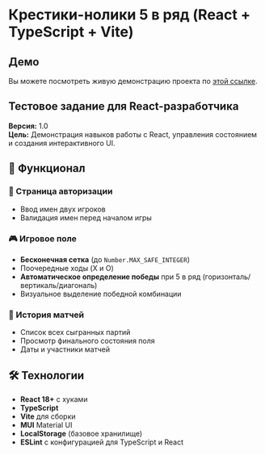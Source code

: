 # Крестики-нолики 5 в ряд (React + TypeScript + Vite)

## Демо

Вы можете посмотреть живую демонстрацию проекта по [этой ссылке](https://illuusi0.github.io/ ).

## Тестовое задание для React-разработчика

**Версия:** 1.0  
**Цель:** Демонстрация навыков работы с React, управления состоянием и создания интерактивного UI.

## 📌 Функционал

### 🔐 Страница авторизации
- Ввод имен двух игроков
- Валидация имен перед началом игры

### 🎮 Игровое поле
- **Бесконечная сетка** (до `Number.MAX_SAFE_INTEGER`)
- Поочередные ходы (X и O)
- **Автоматическое определение победы** при 5 в ряд (горизонталь/вертикаль/диагональ)
- Визуальное выделение победной комбинации

### 📜 История матчей
- Список всех сыгранных партий
- Просмотр финального состояния поля
- Даты и участники матчей

## 🛠 Технологии

- **React 18+** с хуками
- **TypeScript**
- **Vite** для сборки
- **MUI** Material UI
- **LocalStorage** (базовое хранилище)
- **ESLint** с конфигурацией для TypeScript и React
